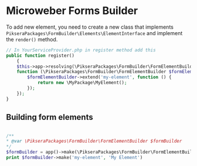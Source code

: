 # Microweber Forms Builder

 
To add new element, you need to create a new class that implements `PikseraPackages\FormBuilder\Elements\ElementInterface` and implement the `render()` method.

```php
// In YourServiceProvider.php in register method add this
public function register()
    {
    $this->app->resolving(\PikseraPackages\FormBuilder\FormElementBuilder::class, 
    function (\PikseraPackages\FormBuilder\FormElementBuilder $formElementBuilder) {
        $formElementBuilder->extend('my-element', function () {
            return new \MyPackage\MyElement();
        });
    });
}
```


## Building form elements

```php

/**
* @var \PikseraPackages\FormBuilder\FormElementBuilder $formBuilder
*/
$formBuilder = app()->make(\PikseraPackages\FormBuilder\FormElementBuilder::class);
print $formBuilder->make('my-element', 'My Element')
```
